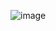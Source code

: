 ![image](https://user-images.githubusercontent.com/88863957/222239130-823b1711-06b7-410c-a3f6-015273cfda54.png)
